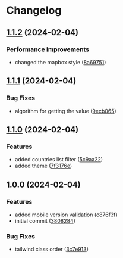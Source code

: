 # Changelog

## [1.1.2](https://github.com/mazkaaa/gempax/compare/v1.1.1...v1.1.2) (2024-02-04)


### Performance Improvements

* changed the mapbox style ([8a69751](https://github.com/mazkaaa/gempax/commit/8a697516e71a9ae1db054cf19e451d002387a929))

## [1.1.1](https://github.com/mazkaaa/gempax/compare/v1.1.0...v1.1.1) (2024-02-04)


### Bug Fixes

* algorithm for getting the value ([9ecb065](https://github.com/mazkaaa/gempax/commit/9ecb0657d7decbf951393d86cfe1092d1c04222f))

## [1.1.0](https://github.com/mazkaaa/gempax/compare/v1.0.0...v1.1.0) (2024-02-04)


### Features

* added countries list filter ([5c9aa22](https://github.com/mazkaaa/gempax/commit/5c9aa221ae33c4a5d70982f4c14199239e24ff24))
* added theme ([7f3176e](https://github.com/mazkaaa/gempax/commit/7f3176ec94bfebd5af7cd976c9f39f713ba8f98b))

## 1.0.0 (2024-02-04)


### Features

* added mobile version validation ([c876f3f](https://github.com/mazkaaa/gempax/commit/c876f3ff2a6c038398d259a972628c9194f051d5))
* initial commit ([3808284](https://github.com/mazkaaa/gempax/commit/38082845cef7a0b4c47c2a745af637debbda5c42))


### Bug Fixes

* tailwind class order ([3c7e913](https://github.com/mazkaaa/gempax/commit/3c7e913d1eab761b55ac58d137fac521e68d4c41))
